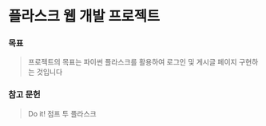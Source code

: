 # 플라스크 웹 개발 프로젝트
### 목표
> 프로젝트의 목표는 파이썬 플라스크를 활용하여 로그인 및 게시글 페이지 구현하는 것입니다 


### 참고 문헌
> Do it! 점프 투 플라스크
